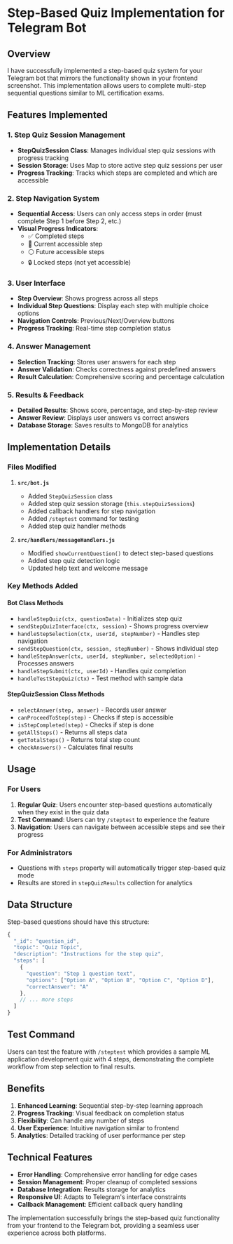 # Step-Based Quiz Implementation for Telegram Bot

## Overview

I have successfully implemented a step-based quiz system for your Telegram bot that mirrors the functionality shown in your frontend screenshot. This implementation allows users to complete multi-step sequential questions similar to ML certification exams.

## Features Implemented

### 1. Step Quiz Session Management
- **StepQuizSession Class**: Manages individual step quiz sessions with progress tracking
- **Session Storage**: Uses Map to store active step quiz sessions per user
- **Progress Tracking**: Tracks which steps are completed and which are accessible

### 2. Step Navigation System
- **Sequential Access**: Users can only access steps in order (must complete Step 1 before Step 2, etc.)
- **Visual Progress Indicators**: 
  - ✅ Completed steps
  - 🔄 Current accessible step
  - ⚪ Future accessible steps
  - 🔒 Locked steps (not yet accessible)

### 3. User Interface
- **Step Overview**: Shows progress across all steps
- **Individual Step Questions**: Display each step with multiple choice options
- **Navigation Controls**: Previous/Next/Overview buttons
- **Progress Tracking**: Real-time step completion status

### 4. Answer Management
- **Selection Tracking**: Stores user answers for each step
- **Answer Validation**: Checks correctness against predefined answers
- **Result Calculation**: Comprehensive scoring and percentage calculation

### 5. Results & Feedback
- **Detailed Results**: Shows score, percentage, and step-by-step review
- **Answer Review**: Displays user answers vs correct answers
- **Database Storage**: Saves results to MongoDB for analytics

## Implementation Details

### Files Modified

1. **`src/bot.js`**
   - Added `StepQuizSession` class
   - Added step quiz session storage (`this.stepQuizSessions`)
   - Added callback handlers for step navigation
   - Added `/steptest` command for testing
   - Added step quiz handler methods

2. **`src/handlers/messageHandlers.js`**
   - Modified `showCurrentQuestion()` to detect step-based questions
   - Added step quiz detection logic
   - Updated help text and welcome message

### Key Methods Added

#### Bot Class Methods
- `handleStepQuiz(ctx, questionData)` - Initializes step quiz
- `sendStepQuizInterface(ctx, session)` - Shows progress overview
- `handleStepSelection(ctx, userId, stepNumber)` - Handles step navigation
- `sendStepQuestion(ctx, session, stepNumber)` - Shows individual step
- `handleStepAnswer(ctx, userId, stepNumber, selectedOption)` - Processes answers
- `handleStepSubmit(ctx, userId)` - Handles quiz completion
- `handleTestStepQuiz(ctx)` - Test method with sample data

#### StepQuizSession Class Methods
- `selectAnswer(step, answer)` - Records user answer
- `canProceedToStep(step)` - Checks if step is accessible
- `isStepCompleted(step)` - Checks if step is done
- `getAllSteps()` - Returns all steps data
- `getTotalSteps()` - Returns total step count
- `checkAnswers()` - Calculates final results

## Usage

### For Users
1. **Regular Quiz**: Users encounter step-based questions automatically when they exist in the quiz data
2. **Test Command**: Users can try `/steptest` to experience the feature
3. **Navigation**: Users can navigate between accessible steps and see their progress

### For Administrators
- Questions with `steps` property will automatically trigger step-based quiz mode
- Results are stored in `stepQuizResults` collection for analytics

## Data Structure

Step-based questions should have this structure:

```javascript
{
  "_id": "question_id",
  "topic": "Quiz Topic",
  "description": "Instructions for the step quiz",
  "steps": [
    {
      "question": "Step 1 question text",
      "options": ["Option A", "Option B", "Option C", "Option D"],
      "correctAnswer": "A"
    },
    // ... more steps
  ]
}
```

## Test Command

Users can test the feature with `/steptest` which provides a sample ML application development quiz with 4 steps, demonstrating the complete workflow from step selection to final results.

## Benefits

1. **Enhanced Learning**: Sequential step-by-step learning approach
2. **Progress Tracking**: Visual feedback on completion status
3. **Flexibility**: Can handle any number of steps
4. **User Experience**: Intuitive navigation similar to frontend
5. **Analytics**: Detailed tracking of user performance per step

## Technical Features

- **Error Handling**: Comprehensive error handling for edge cases
- **Session Management**: Proper cleanup of completed sessions
- **Database Integration**: Results storage for analytics
- **Responsive UI**: Adapts to Telegram's interface constraints
- **Callback Management**: Efficient callback query handling

The implementation successfully brings the step-based quiz functionality from your frontend to the Telegram bot, providing a seamless user experience across both platforms.
